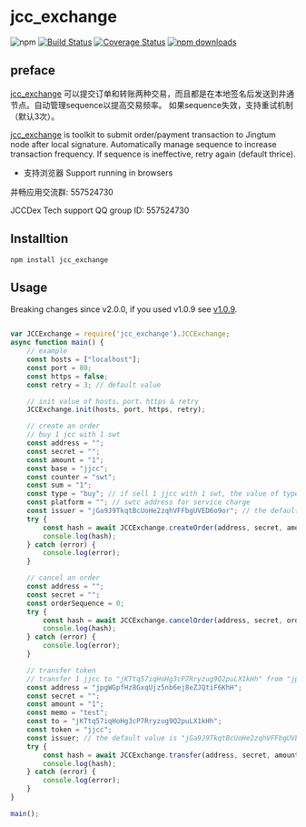 # jcc_exchange

![npm](https://img.shields.io/npm/v/jcc_exchange.svg)
[![Build Status](https://travis-ci.com/JCCDex/jcc_exchange.svg?branch=master)](https://travis-ci.com/JCCDex/jcc_exchange)
[![Coverage Status](https://coveralls.io/repos/github/JCCDex/jcc_exchange/badge.svg?branch=master)](https://coveralls.io/github/JCCDex/jcc_exchange?branch=master)
[![npm downloads](https://img.shields.io/npm/dm/jcc_exchange.svg)](http://npm-stat.com/charts.html?package=jcc_exchange)

## preface

[jcc_exchange](https://github.com/JCCDex/jcc_exchange) 可以提交订单和转账两种交易，而且都是在本地签名后发送到井通节点。自动管理sequence以提高交易频率。 如果sequence失效，支持重试机制（默认3次）。

[jcc_exchange](https://github.com/JCCDex/jcc_exchange) is toolkit to submit order/payment transaction to Jingtum node after local signature. Automatically manage sequence to increase transaction frequency. If sequence is ineffective, retry again (default thrice).

* 支持浏览器 Support running in browsers

井畅应用交流群: 557524730

JCCDex Tech support QQ group ID: 557524730

## Installtion

```shell
npm install jcc_exchange
```

## Usage

Breaking changes since v2.0.0, if you used v1.0.9 see [v1.0.9](https://github.com/JCCDex/jcc_exchange/blob/master/docs/v1.0.9.md).

```javascript

var JCCExchange = require('jcc_exchange').JCCExchange;
async function main() {
    // example
    const hosts = ["localhost"];
    const port = 80;
    const https = false;
    const retry = 3; // default value

    // init value of hosts、port、https & retry
    JCCExchange.init(hosts, port, https, retry);

    // create an order
    // buy 1 jcc with 1 swt
    const address = "";
    const secret = "";
    const amount = "1";
    const base = "jjcc";
    const counter = "swt";
    const sum = "1";
    const type = "buy"; // if sell 1 jjcc with 1 swt, the value of type is "sell"
    const platform = ""; // swtc address for service charge
    const issuer = "jGa9J9TkqtBcUoHe2zqhVFFbgUVED6o9or"; // the default value is "jGa9J9TkqtBcUoHe2zqhVFFbgUVED6o9or"
    try {
        const hash = await JCCExchange.createOrder(address, secret, amount, base, counter, sum, type, platform, issuer);
        console.log(hash);
    } catch (error) {
        console.log(error);
    }

    // cancel an order
    const address = "";
    const secret = "";
    const orderSequence = 0;
    try {
        const hash = await JCCExchange.cancelOrder(address, secret, orderSequence);
        console.log(hash);
    } catch (error) {
        console.log(error);
    }

    // transfer token
    // transfer 1 jjcc to "jKTtq57iqHoHg3cP7Rryzug9Q2puLX1kHh" from "jpgWGpfHz8GxqUjz5nb6ej8eZJQtiF6KhH"
    const address = "jpgWGpfHz8GxqUjz5nb6ej8eZJQtiF6KhH";
    const secret = "";
    const amount = "1";
    const memo = "test";
    const to = "jKTtq57iqHoHg3cP7Rryzug9Q2puLX1kHh";
    const token = "jjcc";
    const issuer; // the default value is "jGa9J9TkqtBcUoHe2zqhVFFbgUVED6o9or"
    try {
        const hash = await JCCExchange.transfer(address, secret, amount, memo, to, token, issuer);
        console.log(hash);
    } catch (error) {
        console.log(error);
    }
}

main();

```
